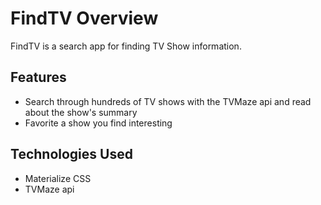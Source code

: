 # FindTV Overview

FindTV is a search app for finding TV Show information. 

## Features

- Search through hundreds of TV shows with the TVMaze api and read about the show's summary
- Favorite a show you find interesting

## Technologies Used
- Materialize CSS
- TVMaze api
